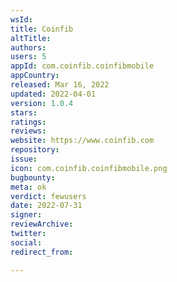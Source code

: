 ```yaml
---
wsId: 
title: Coinfib
altTitle: 
authors: 
users: 5
appId: com.coinfib.coinfibmobile
appCountry: 
released: Mar 16, 2022
updated: 2022-04-01
version: 1.0.4
stars: 
ratings: 
reviews: 
website: https://www.coinfib.com
repository: 
issue: 
icon: com.coinfib.coinfibmobile.png
bugbounty: 
meta: ok
verdict: fewusers
date: 2022-07-31
signer: 
reviewArchive: 
twitter: 
social: 
redirect_from: 

---
```



